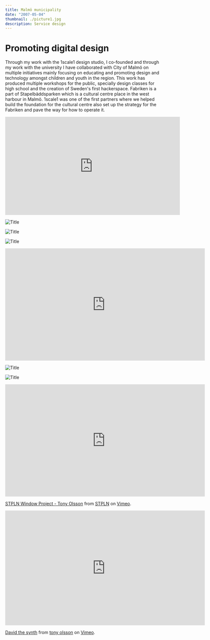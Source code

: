 ```yaml
---
title: Malmö municipality
date: "2007-05-04"
thumbnail: ./picture1.jpg
description: Service design 
---
```


# Promoting digital design 
Through my work with the 1scale1 design studio, I co-founded and through my work with the university I have collaborated with City of Malmö on multiple initiatives mainly focusing on educating and promoting design and technology amongst children and youth in the region. This work has produced multiple workshops for the public, specially design classes for high school and the creation of Sweden's first hackerspace. 
Fabriken is a part of Stapelbäddsparken which is a cultural centre place in the west harbour in Malmö. 1scale1 was one of the first partners where we helped build the foundation for the cultural centre also set up the strategy for the Fabriken and pave the way for how to operate it.     

<iframe width="560" height="315" src="https://www.youtube.com/embed/70OzVfBxZFE" frameborder="0" allow="accelerometer; autoplay; clipboard-write; encrypted-media; gyroscope; picture-in-picture" allowfullscreen></iframe>

![Title](./picture2.jpg)

![Title](./picture3.jpg)

![Title](./picture4.jpg)

<iframe title="vimeo-player" src="https://player.vimeo.com/video/17182656" width="640" height="360" frameborder="0" allowfullscreen></iframe>

![Title](./picture5.jpg)

![Title](./picture6.jpg)

<iframe src="https://player.vimeo.com/video/86010878" width="640" height="360" frameborder="0" allow="autoplay; fullscreen" allowfullscreen></iframe>
<p><a href="https://vimeo.com/86010878">STPLN Window Project - Tony Olsson</a> from <a href="https://vimeo.com/stpln">STPLN</a> on <a href="https://vimeo.com">Vimeo</a>.</p>

<iframe src="https://player.vimeo.com/video/5216209" width="640" height="368" frameborder="0" allow="autoplay; fullscreen" allowfullscreen></iframe>
<p><a href="https://vimeo.com/5216209">David the synth</a> from <a href="https://vimeo.com/user720986">tony olsson</a> on <a href="https://vimeo.com">Vimeo</a>.</p>